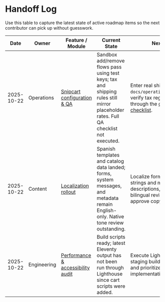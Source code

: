 # Handoff Log

Use this table to capture the latest state of active roadmap items so the next contributor can pick up without guesswork.

| Date | Owner | Feature / Module | Current State | Next Steps | Blockers |
| --- | --- | --- | --- | --- | --- |
| 2025-10-22 | Operations | [Snipcart configuration & QA](../operations/snipcart-setup.md) | Sandbox add/remove flows pass using test keys; tax and shipping rules still mirror placeholder rates. Full QA checklist not executed. | Enter real shipping tiers from `docs/operations/shipping.md`, verify tax regions, then run through the [checkout QA checklist](../operations/qa-checklist.md). | Awaiting finalized shipping cost matrix from finance before locking rates. |
| 2025-10-22 | Content | [Localization rollout](../operations/localization.md) | Spanish templates and catalog data landed; forms, system messages, and metadata remain English-only. Native tone review outstanding. | Localize form validation strings and meta descriptions, then schedule bilingual reviewer session to approve copy. | Native reviewer availability (targeting 2025-10-28). |
| 2025-10-22 | Engineering | [Performance & accessibility audit](../design/accessibility-review.md) | Build scripts ready; latest Eleventy output has not been run through Lighthouse since cart scripts were added. | Execute Lighthouse audit on staging build, log findings, and prioritize fixes in implementation plan. | Waiting on stable staging deploy with Snipcart scripts enabled. |
